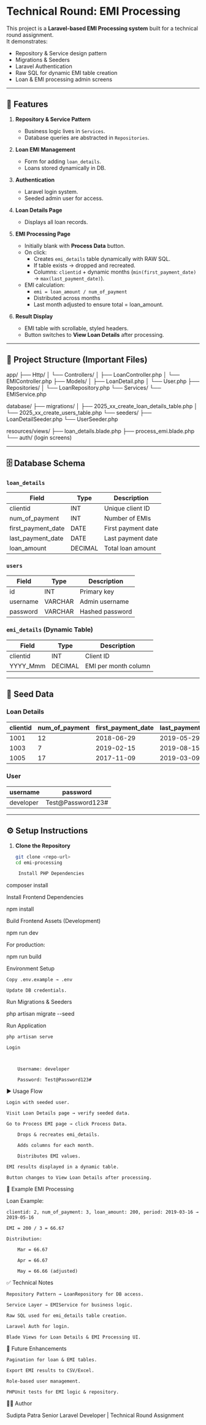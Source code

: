# Technical Round: EMI Processing

This project is a **Laravel-based EMI Processing system** built for a technical round assignment.  
It demonstrates:  
- Repository & Service design pattern  
- Migrations & Seeders  
- Laravel Authentication  
- Raw SQL for dynamic EMI table creation  
- Loan & EMI processing admin screens  

---

## 📌 Features
1. **Repository & Service Pattern**
   - Business logic lives in `Services`.
   - Database queries are abstracted in `Repositories`.

2. **Loan EMI Management**
   - Form for adding `loan_details`.
   - Loans stored dynamically in DB.

3. **Authentication**
   - Laravel login system.
   - Seeded admin user for access.

4. **Loan Details Page**
   - Displays all loan records.

5. **EMI Processing Page**
   - Initially blank with **Process Data** button.
   - On click:
     - Creates `emi_details` table dynamically with RAW SQL.
     - If table exists → dropped and recreated.
     - Columns: `clientid` + dynamic months (`min(first_payment_date)` → `max(last_payment_date)`).
   - EMI calculation:
     - `emi = loan_amount / num_of_payment`
     - Distributed across months
     - Last month adjusted to ensure total = loan_amount.

6. **Result Display**
   - EMI table with scrollable, styled headers.
   - Button switches to **View Loan Details** after processing.

---

## 📂 Project Structure (Important Files)

app/
├── Http/
│ └── Controllers/
│ ├── LoanController.php
│ └── EMIController.php
├── Models/
│ ├── LoanDetail.php
│ └── User.php
├── Repositories/
│ └── LoanRepository.php
└── Services/
└── EMIService.php

database/
├── migrations/
│ ├── 2025_xx_create_loan_details_table.php
│ └── 2025_xx_create_users_table.php
└── seeders/
├── LoanDetailSeeder.php
└── UserSeeder.php

resources/views/
├── loan_details.blade.php
├── process_emi.blade.php
└── auth/ (login screens)


---

## 🗄️ Database Schema

### `loan_details`
| Field              | Type    | Description                      |
|--------------------|---------|----------------------------------|
| clientid           | INT     | Unique client ID                 |
| num_of_payment     | INT     | Number of EMIs                   |
| first_payment_date | DATE    | First payment date               |
| last_payment_date  | DATE    | Last payment date                |
| loan_amount        | DECIMAL | Total loan amount                |

### `users`
| Field     | Type    | Description       |
|-----------|---------|-------------------|
| id        | INT     | Primary key       |
| username  | VARCHAR | Admin username    |
| password  | VARCHAR | Hashed password   |

### `emi_details` (Dynamic Table)
| Field     | Type    | Description           |
|-----------|---------|-----------------------|
| clientid  | INT     | Client ID             |
| YYYY_Mmm  | DECIMAL | EMI per month column  |

---

## 🔑 Seed Data

### Loan Details
| clientid | num_of_payment | first_payment_date | last_payment_date | loan_amount |
|----------|----------------|--------------------|------------------|-------------|
| 1001     | 12             | 2018-06-29         | 2019-05-29       | 1550.00     |
| 1003     | 7              | 2019-02-15         | 2019-08-15       | 6851.94     |
| 1005     | 17             | 2017-11-09         | 2019-03-09       | 1800.01     |

### User
| username  | password           |
|-----------|--------------------|
| developer | Test@Password123#  |

---

## ⚙️ Setup Instructions

1. **Clone the Repository**
   ```bash
   git clone <repo-url>
   cd emi-processing

    Install PHP Dependencies

composer install

Install Frontend Dependencies

npm install

Build Frontend Assets (Development)

npm run dev

For production:

npm run build

Environment Setup

    Copy .env.example → .env

    Update DB credentials.

Run Migrations & Seeders

php artisan migrate --seed

Run Application

    php artisan serve

    Login

       

        Username: developer

        Password: Test@Password123#

▶️ Usage Flow

    Login with seeded user.

    Visit Loan Details page → verify seeded data.

    Go to Process EMI page → click Process Data.

        Drops & recreates emi_details.

        Adds columns for each month.

        Distributes EMI values.

    EMI results displayed in a dynamic table.

    Button changes to View Loan Details after processing.

🧪 Example EMI Processing

Loan Example:

    clientid: 2, num_of_payment: 3, loan_amount: 200, period: 2019-03-16 → 2019-05-16

    EMI = 200 / 3 = 66.67

    Distribution:

        Mar = 66.67

        Apr = 66.67

        May = 66.66 (adjusted)

✅ Technical Notes

    Repository Pattern → LoanRepository for DB access.

    Service Layer → EMIService for business logic.

    Raw SQL used for emi_details table creation.

    Laravel Auth for login.

    Blade Views for Loan Details & EMI Processing UI.

📖 Future Enhancements

    Pagination for loan & EMI tables.

    Export EMI results to CSV/Excel.

    Role-based user management.

    PHPUnit tests for EMI logic & repository.

👨‍💻 Author

Sudipta Patra
Senior Laravel Developer | Technical Round Assignment

